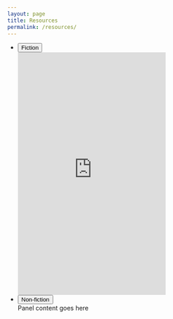 ```yaml
---
layout: page
title: Resources
permalink: /resources/
---
```


<ul class="accordion">
<script src="_assets/accordion.js"></script>
    <li>
        <button class="accordion-control">Fiction</button>
        <div class="accordion-panel">
            <iframe type="text/html" width="336" height="550" frameborder="0" allowfullscreen style="max-width:100%" src="https://read.amazon.com/kp/card?asin=B07H29P76R&preview=inline&linkCode=kpe&ref_=cm_sw_r_kb_dp_EV21YKANP3PG5GJKRYWX" ></iframe>
        </div>
    </li>
    <li>
        <button class="accordion-control">Non-fiction</button>
        <div class="accordion-panel">Panel content goes here</div>
    </li>
</ul> 

